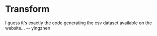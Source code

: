 Transform
=========

I guess it's exactly the code generating the csv dataset available on the website... -- yingzhen
